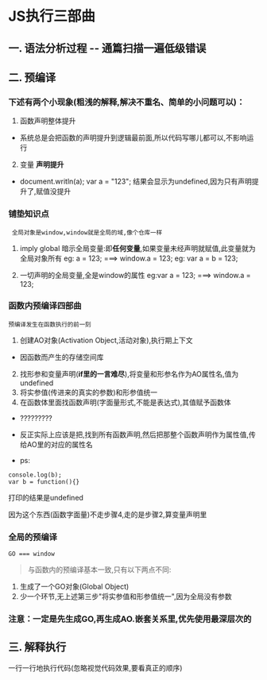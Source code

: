 # JS执行三部曲

## 一. 语法分析过程 -- 通篇扫描一遍低级错误


## 二. 预编译

### 下述有两个小现象(粗浅的解释,解决不重名、简单的小问题可以)：

1. 函数声明整体提升
- 系统总是会把函数的声明提升到逻辑最前面,所以代码写哪儿都可以,不影响运行

2. 变量 **声明提升**
- document.writln(a);
  var a = "123";
  结果会显示为undefined,因为只有声明提升了,赋值没提升

### 铺垫知识点

```  全局对象是window,window就是全局的域,像个仓库一样  ```

1. imply global 暗示全局变量:即**任何变量**,如果变量未经声明就赋值,此变量就为全局对象所有
eg: a = 123; ===> window.a = 123;
eg: var a = b = 123;

2. 一切声明的全局变量,全是window的属性
eg:var a = 123; ===> window.a = 123;


### 函数内预编译四部曲

```预编译发生在函数执行的前一刻```

1. 创建AO对象(Activation Object,活动对象),执行期上下文
- 因函数而产生的存储空间库
2. 找形参和变量声明(**if里的一言难尽**),将变量和形参名作为AO属性名,值为undefined
3. 将实参值(传进来的真实的参数)和形参值统一
4. 在函数体里面找函数声明(字面量形式,不能是表达式),其值赋予函数体
- ?????????
- 反正实际上应该是把,找到所有函数声明,然后把那整个函数声明作为属性值,传给AO里的对应的属性名

- ps:
```
console.log(b);
var b = function(){}
```

打印的结果是undefined

因为这个东西(函数字面量)不走步骤4,走的是步骤2,算变量声明里


### 全局的预编译

``` GO === window ```

> 与函数内的预编译基本一致,只有以下两点不同:

1. 生成了一个GO对象(Global Object)
2. 少一个环节,无上述第三步"将实参值和形参值统一",因为全局没有参数


### 注意：一定是先生成GO,再生成AO.嵌套关系里,优先使用最深层次的


## 三. 解释执行

一行一行地执行代码(忽略视觉代码效果,要看真正的顺序)

